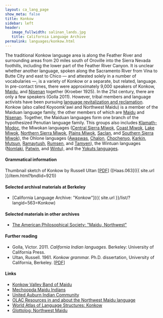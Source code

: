 ```yaml
---
layout: ca_lang_page
show_meta: false
title: Konkow
sidebar: left
header:
   image_fullwidth: salinan_lands.jpg
   title: California Language Archive
permalink: languages/konkow.html
---
```


The traditional Konkow language area is along the Feather River and surrounding areas from 20 miles south of Oroville into the Sierra Nevada foothills, including the lower part of the Feather River Canyon. It is unclear whether another language, spoken along the Sacramento River from Vina to Butte City and east to Chico — and attested solely in a number of vocabularies —, is a variety of Konkow or a separate, but related, language. In pre-contact times, there were approximately 9,000 speakers of Konkow, [Maidu](maidu.html), and [Nisenan](nisenan.html) together (Kroeber 1925). In the 21st century, there are only a few speakers (Golla 2011). However, tribal members and language activists have been pursuing [language revitalization and reclamation](http://maidu.org/about.html). Konkow (also called Koyoomk'awi and Northwest Maidu) is a member of the Maiduan language family, the other members of which are [Maidu](maidu.html) and [Nisenan](nisenan.html). Together, the Maiduan languages form one branch of the hypothesized Penutian language family. This groups also includes [Klamath-Modoc](modoc.html), the Miwokan languages ([Central Sierra Miwok](central-sierra-miwok.html), [Coast Miwok](coast-miwok.html), [Lake Miwok](lake-miwok.html), [Northern Sierra Miwok](northern-sierra-miwok.html), [Plains Miwok](plains-miwok.html), [Saclan](saclan.html), and [Southern Sierra Miwok](southern-sierra-miwok.html)), the Ohlone languages ([Awaswas](awaswas.html), [Chalon](chalon.html), [Chochenyo](chochenyo.html), [Karkin](karkin.html), [Mutsun](mutsun.html), [Ramaytush](ramaytush.html), [Rumsen](rumsen.html), and [Tamyen](tamyen.html)), the Wintuan languages ([Nomlaki](nomlaki.html), [Patwin](patwin.html), and [Wintu](wintu.html)), and the [Yokuts languages](yokuts.html).

#### Grammatical information

Thumbnail sketch of Konkow by Russell Ultan [[PDF](https://berkeley.box.com/v/sketch-konkow)] ([Haas.063]({{ site.url }}/item.html?bndlid=921))

#### Selected archival materials at Berkeley

* [California Language Archive: "Konkow"]({{ site.url }}/list/?langid=563=Konkow)

#### Selected materials in other archives

* [The American Philosophical Society: "Maidu, Northwest"](https://indigenousguide.amphilsoc.org/search?search_api_fulltext=maidu&amp;f%5B0%5D=guide_language_content_title%3AMaidu%2C%20Northwest)

#### Further reading

* Golla, Victor. 2011. *California Indian languages.* Berkeley: University of California Press.
* Ultan, Russell. 1961. *Konkow grammar.* Ph.D. dissertation, University of California, Berkeley. [[PDF](https://escholarship.org/uc/item/1mp2d5hb)]

#### Links

* [Konkow Valley Band of Maidu](http://www.maidu.com/)
* [Mechoopda Maidu Indians](http://www.mechoopda-nsn.gov/)
* [United Auburn Indian Community](http://www.auburnrancheria.com/)
* [OLAC Resources in and about the Northwest Maidu language](http://www.language-archives.org/language/mjd)
* [World Atlas of Language Structures: Konkow](http://wals.info/languoid/lect/wals_code_knw)
* [Glottolog: Northwest Maidu](https://glottolog.org/resource/languoid/id/nort2951)

